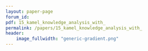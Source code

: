 ```yaml
---
layout: paper-page
forum_id: 
pdf: 15_kamel_knowledge_analysis_with_
permalink: /papers/15_kamel_knowledge_analysis_with_
header:
    image_fullwidth: "generic-gradient.png"
---
```

